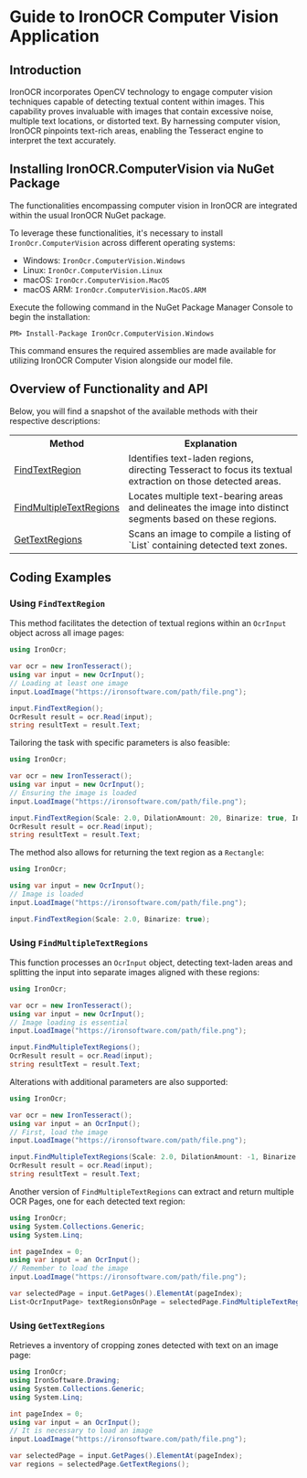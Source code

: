 # Guide to IronOCR Computer Vision Application

## Introduction

IronOCR incorporates OpenCV technology to engage computer vision techniques capable of detecting textual content within images. This capability proves invaluable with images that contain excessive noise, multiple text locations, or distorted text. By harnessing computer vision, IronOCR pinpoints text-rich areas, enabling the Tesseract engine to interpret the text accurately.

## Installing IronOCR.ComputerVision via NuGet Package

The functionalities encompassing computer vision in IronOCR are integrated within the usual IronOCR NuGet package.

To leverage these functionalities, it's necessary to install `IronOcr.ComputerVision` across different operating systems:

- Windows: `IronOcr.ComputerVision.Windows`
- Linux: `IronOcr.ComputerVision.Linux`
- macOS: `IronOcr.ComputerVision.MacOS`
- macOS ARM: `IronOcr.ComputerVision.MacOS.ARM`

Execute the following command in the NuGet Package Manager Console to begin the installation:
```
PM> Install-Package IronOcr.ComputerVision.Windows
```
This command ensures the required assemblies are made available for utilizing IronOCR Computer Vision alongside our model file.

## Overview of Functionality and API

Below, you will find a snapshot of the available methods with their respective descriptions:
<table class="table table__configuration-variables">
    <tr>
        <th scope="col">Method</th>
        <th scope="col">Explanation</th>
    </tr>
    <tr>
        <td><a href="#anchor-findtextregion">FindTextRegion</a></td>
        <td class="word-break--break-word">Identifies text-laden regions, directing Tesseract to focus its textual extraction on those detected areas.</td>
    </tr>
     <tr>
        <td><a href="#anchor-findmultipletextregions">FindMultipleTextRegions</a></td>
        <td class="word-break--break-word">Locates multiple text-bearing areas and delineates the image into distinct segments based on these regions.</td>
    </tr>
    <tr>
        <td><a href="#anchor-gettextregions">GetTextRegions</a></td>
        <td class="word-break--break-word">Scans an image to compile a listing of `List<CropRectangle>` containing detected text zones.</td>
    </tr>
</table>

## Coding Examples

### Using `FindTextRegion`

This method facilitates the detection of textual regions within an `OcrInput` object across all image pages:
```cs
using IronOcr;

var ocr = new IronTesseract();
using var input = new OcrInput();
// Loading at least one image
input.LoadImage("https://ironsoftware.com/path/file.png");

input.FindTextRegion();
OcrResult result = ocr.Read(input);
string resultText = result.Text;
```

Tailoring the task with specific parameters is also feasible:
```cs
using IronOcr;

var ocr = new IronTesseract();
using var input = new OcrInput();
// Ensuring the image is loaded
input.LoadImage("https://ironsoftware.com/path/file.png");

input.FindTextRegion(Scale: 2.0, DilationAmount: 20, Binarize: true, Invert: true);
OcrResult result = ocr.Read(input);
string resultText = result.Text;
```

The method also allows for returning the text region as a `Rectangle`:
```cs
using IronOcr;

using var input = new OcrInput();
// Image is loaded
input.LoadImage("https://ironsoftware.com/path/file.png");

input.FindTextRegion(Scale: 2.0, Binarize: true);
```

### Using `FindMultipleTextRegions`

This function processes an `OcrInput` object, detecting text-laden areas and splitting the input into separate images aligned with these regions:
```cs
using IronOcr;

var ocr = new IronTesseract();
using var input = new OcrInput();
// Image loading is essential
input.LoadImage("https://ironsoftware.com/path/file.png");

input.FindMultipleTextRegions();
OcrResult result = ocr.Read(input);
string resultText = result.Text;
```

Alterations with additional parameters are also supported:
```cs
using IronOcr;

var ocr = new IronTesseract();
using var input = an OcrInput();
// First, load the image
input.LoadImage("https://ironsoftware.com/path/file.png");

input.FindMultipleTextRegions(Scale: 2.0, DilationAmount: -1, Binarize: true, Invert: false);
OcrResult result = ocr.Read(input);
string resultText = result.Text;
```

Another version of `FindMultipleTextRegions` can extract and return multiple OCR Pages, one for each detected text region:
```cs
using IronOcr;
using System.Collections.Generic;
using System.Linq;

int pageIndex = 0;
using var input = an OcrInput();
// Remember to load the image
input.LoadImage("https://ironsoftware.com/path/file.png");

var selectedPage = input.GetPages().ElementAt(pageIndex);
List<OcrInputPage> textRegionsOnPage = selectedPage.FindMultipleTextRegions();
```

### Using `GetTextRegions`

Retrieves a inventory of cropping zones detected with text on an image page:
```cs
using IronOcr;
using IronSoftware.Drawing;
using System.Collections.Generic;
using System.Linq;

int pageIndex = 0;
using var input = an OcrInput();
// It is necessary to load an image
input.LoadImage("https://ironsoftware.com/path/file.png");

var selectedPage = input.GetPages().ElementAt(pageIndex);
var regions = selectedPage.GetTextRegions();
```